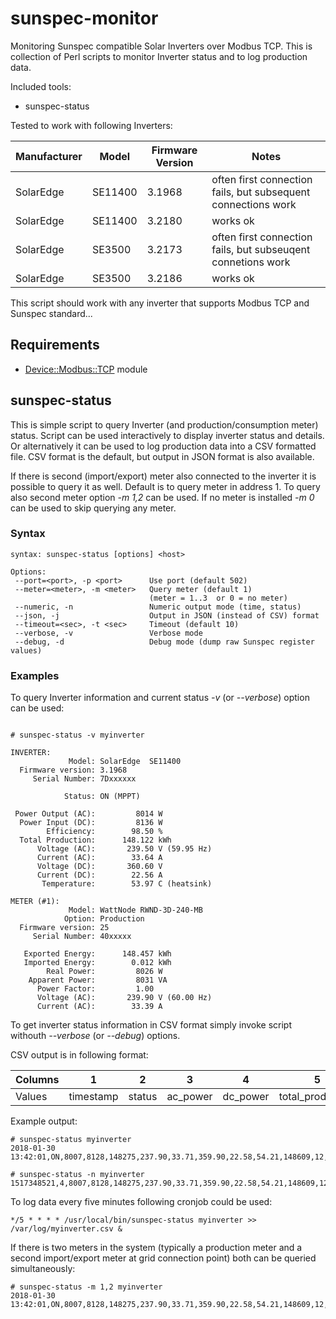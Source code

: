 # sunspec-monitor
Monitoring Sunspec compatible Solar Inverters over Modbus TCP.
This is collection of Perl scripts to monitor Inverter status and to log
production data.

Included tools:

* sunspec-status


Tested to work with following Inverters:

Manufacturer|Model|Firmware Version|Notes
------------|-----|----------------|-----
SolarEdge|SE11400|3.1968|often first connection fails, but subsequent connections work
SolarEdge|SE11400|3.2180|works ok
SolarEdge|SE3500|3.2173|often first connection fails, but subseuqent connetions work
SolarEdge|SE3500|3.2186|works ok


This script should work with any inverter that supports Modbus TCP and Sunspec standard...


## Requirements

- [Device::Modbus::TCP](https://github.com/jfraire/Device-Modbus-TCP) module


## sunspec-status

This is simple script to query Inverter (and production/consumption meter) status.
Script can be used interactively to display inverter status and details. Or alternatively
it can be used to log production data into a CSV formatted file. CSV format is the default,
but output in JSON format is also available.

If there is second (import/export) meter also connected to the inverter it is possible
to query it as well.  Default is to query meter in address 1. To query also second meter
option *-m 1,2* can be used.
If no meter is installed *-m 0* can be used to skip querying any meter.

### Syntax

```
syntax: sunspec-status [options] <host>

Options:
 --port=<port>, -p <port>      Use port (default 502)
 --meter=<meter>, -m <meter>   Query meter (default 1) 
                               (meter = 1..3  or 0 = no meter)
 --numeric, -n                 Numeric output mode (time, status)
 --json, -j                    Output in JSON (instead of CSV) format
 --timeout=<sec>, -t <sec>     Timeout (default 10)
 --verbose, -v                 Verbose mode
 --debug, -d                   Debug mode (dump raw Sunspec register values)
```


### Examples

To query Inverter information and current status *-v* (or *--verbose*) option can be used:

```

# sunspec-status -v myinverter

INVERTER:
             Model: SolarEdge  SE11400
  Firmware version: 3.1968
     Serial Number: 7Dxxxxxx

            Status: ON (MPPT)

 Power Output (AC):         8014 W
  Power Input (DC):         8136 W
        Efficiency:        98.50 %
  Total Production:      148.122 kWh
      Voltage (AC):       239.50 V (59.95 Hz)
      Current (AC):        33.64 A
      Voltage (DC):       360.60 V
      Current (DC):        22.56 A
       Temperature:        53.97 C (heatsink)

METER (#1):
             Model: WattNode RWND-3D-240-MB
            Option: Production
  Firmware version: 25
     Serial Number: 40xxxxx

   Exported Energy:      148.457 kWh
   Imported Energy:        0.012 kWh
        Real Power:         8026 W
    Apparent Power:         8031 VA
      Power Factor:         1.00
      Voltage (AC):       239.90 V (60.00 Hz)
      Current (AC):        33.39 A

```

To get inverter status information in CSV format simply invoke script withouth *--verbose* (or *--debug*) options.

CSV output is in following format:

Columns|1|2|3|4|5|6|7|8|9|10|11|12|13|14
-------|-|-|-|-|-|-|-|-|-|--|--|--|--|---
Values|timestamp|status|ac_power|dc_power|total_production|ac_voltage|ac_current|dc_voltage|dc_current|temperature|exported_energy_m1|imporoted_energy_m1|exported_energy_m2|imported_energy_m2

Example output:

```
# sunspec-status myinverter
2018-01-30 13:42:01,ON,8007,8128,148275,237.90,33.71,359.90,22.58,54.21,148609,12,0,0
```

```
# sunspec-status -n myinverter
1517348521,4,8007,8128,148275,237.90,33.71,359.90,22.58,54.21,148609,12,0,0
```


To log data every five minutes following cronjob could be used:
```
*/5 * * * * /usr/local/bin/sunspec-status myinverter >> /var/log/myinverter.csv &
```


If there is two meters in the system (typically a production meter and a second
import/export meter at grid connection point) both can be queried simultaneously:

```
# sunspec-status -m 1,2 myinverter
2018-01-30 13:42:01,ON,8007,8128,148275,237.90,33.71,359.90,22.58,54.21,148609,12,35603,8471
```

